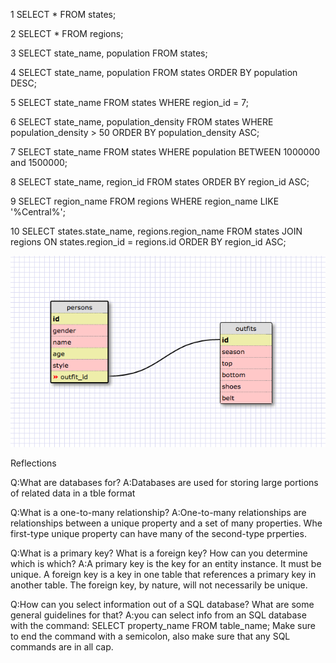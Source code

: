 1
SELECT * FROM states;

2
 SELECT * FROM regions;

3
 SELECT state_name, population FROM states;

4
 SELECT state_name, population FROM states ORDER BY population DESC;

5
 SELECT state_name FROM states WHERE region_id = 7;

6
SELECT state_name, population_density FROM states WHERE population_density > 50 ORDER BY population_density ASC;

7
SELECT state_name FROM states WHERE population BETWEEN 1000000 and 1500000;

8
 SELECT state_name, region_id FROM states ORDER BY region_id ASC;

9
SELECT region_name FROM regions WHERE region_name LIKE '%Central%';

10
SELECT states.state_name, regions.region_name FROM states 
JOIN regions ON 
states.region_id = regions.id 
ORDER BY region_id ASC;

![schema photo](Schema_shot.png)

Reflections 

Q:What are databases for?
A:Databases are used for storing large portions of related data in a tble format

Q:What is a one-to-many relationship?
A:One-to-many relationships are relationships between a unique property and a set of many properties. Whe first-type unique property can have many of the second-type prperties. 

Q:What is a primary key? What is a foreign key? How can you determine which is which?
A:A primary key is the key for an entity instance. It must be unique. A foreign key is a key in one table that references a primary key in another table. The foreign key, by nature, will not necessarily be unique.

Q:How can you select information out of a SQL database? What are some general guidelines for that?
A:you can select info from an SQL database with the command: SELECT property_name FROM table_name; Make sure to end the command with a semicolon, also make sure that any SQL commands are in all cap.
